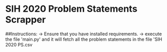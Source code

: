 # SIH 2020 Problem Statements Scrapper

##Instructions:
    -> Ensure that you have installed requirements.
    -> execute the file 'main.py' and it will fetch all the problem statements in the file 'SIH 2020 PS.csv
    
